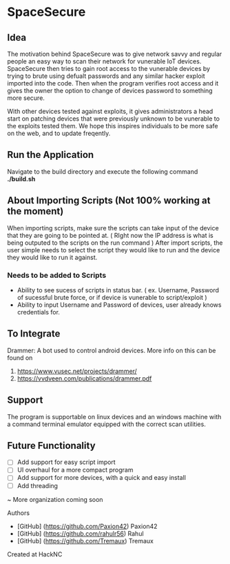 # SpaceSecure

## Idea
The motivation behind SpaceSecure was to give network savvy and regular people an easy way to scan their network for vunerable IoT devices. SpaceSecure then tries to gain root access to the vunerable devices by trying to brute using defualt passwords and any similar hacker exploit imported into the code. Then when the program verifies root access and it gives the owner the option to change of devices password to something more secure. 

With other devices tested against exploits, it gives administrators a head start on patching devices that were previously unknown to be vunerable to the exploits tested them. We hope this inspires individuals to be more safe on the web, and to update freqently.

## Run the Application
Navigate to the build directory and execute the following command 
**./build.sh**

## About Importing Scripts (Not 100% working at the moment)
When importing scripts, make sure the scripts can take input of the device that they are going to be pointed at. ( RIght now the IP address is what is being outputed to the scripts on the run command ) After import scripts, the user simple needs to select the script they would like to run and the device they would like to run it against. 

### Needs to be added to Scripts
* Ability to see sucess of scripts in status bar. ( ex. Username, Password of sucessful brute force, or if device is vunerable to script/exploit )
* Ability to input Username and Password of devices, user already knows credentials for. 

## To Integrate
Drammer: A bot used to control android devices. More info on this can be found on 
1) https://www.vusec.net/projects/drammer/ 
2) https://vvdveen.com/publications/drammer.pdf


## Support
The program is supportable on linux devices and an windows machine with a command terminal emulator equipped with the correct scan utilities.

## Future Functionality
- [ ] Add support for easy script import
- [ ] UI overhaul for a more compact program
- [ ] Add support for more devices, with a quick and easy install
- [ ] Add threading

~ More organization coming soon 

Authors
- [GitHub] (https://github.com/Paxion42) Paxion42
- [GitHub] (https://github.com/rahulr56) Rahul
- [GitHub] (https://github.com/Tremaux) Tremaux

Created at HackNC
